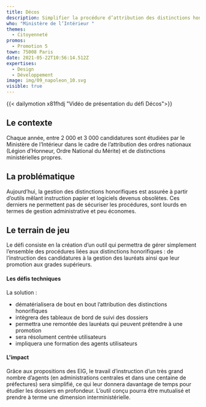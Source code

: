 ```yaml
---
title: Décos
description: Simplifier la procédure d’attribution des distinctions honorifiques
who: "Ministère de l’Intérieur "
themes:
  - Citoyenneté
promos:
  - Promotion 5
town: 75008 Paris
date: 2021-05-22T10:56:14.512Z
expertises:
  - Design
  - Développement
image: img/09_napoleon_10.svg
visible: true
---
```

{{< dailymotion x81fhdj "Vidéo de présentation du défi Décos">}}

## Le contexte

Chaque année, entre 2 000 et 3 000 candidatures sont étudiées par le Ministère de l’Intérieur dans le cadre de l’attribution des ordres nationaux (Légion d’Honneur, Ordre National du Mérite) et de distinctions ministérielles propres.

## La problématique

Aujourd’hui, la gestion des distinctions honorifiques est assurée à partir d’outils mêlant instruction papier et logiciels devenus obsolètes. Ces derniers ne permettent pas de sécuriser les procédures, sont lourds en termes de gestion administrative et peu économes.

## Le terrain de jeu

Le défi consiste en la création d’un outil qui permettra de gérer simplement l’ensemble des procédures liées aux distinctions honorifiques : de l’instruction des candidatures à la gestion des lauréats ainsi que leur promotion aux grades supérieurs.

#### Les défis techniques

La solution :

* dématérialisera de bout en bout l’attribution des distinctions honorifiques
* intègrera des tableaux de bord de suivi des dossiers
* permettra une remontée des lauréats qui peuvent prétendre à une promotion
* sera résolument centrée utilisateurs
* impliquera une formation des agents utilisateurs

#### L'impact 

Grâce aux propositions des EIG, le travail d’instruction d’un très grand nombre d’agents (en administrations centrales et dans une centaine de préfectures) sera simplifié, ce qui leur donnera davantage de temps pour étudier les dossiers en profondeur. L’outil conçu pourra être mutualisé et prendre à terme une dimension interministérielle.